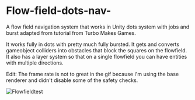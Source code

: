 # Flow-field-dots-nav-
A flow field navigation system that works in Unity dots system with jobs and burst adapted from tutorial from Turbo Makes Games.  

It works fully in dots with pretty much fully bursted.  It gets and converts gameobject colliders into obstacles that block the squares on the flowfield.
It also has a layer system so that on a single flowfield you can have entities with multiple directions.

Edit:  The frame rate is not to great in the gif because I'm using the base renderer and didn't disable some of the safety checks.

![Flowfieldtest](https://user-images.githubusercontent.com/63059905/127239416-8c1af5c6-78d1-4d5e-a748-096d32f26a02.gif)

